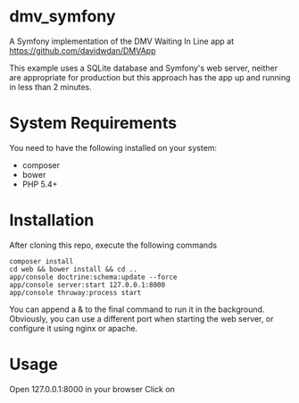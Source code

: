 dmv_symfony
===========

A Symfony implementation of the DMV Waiting In Line app at https://github.com/davidwdan/DMVApp

This example uses a SQLite database and Symfony's web server, neither are appropriate for production but this approach
has the app up and running in less than 2 minutes.

System Requirements
===================

You need to have the following installed on your system:

* composer
* bower
* PHP 5.4+

Installation
============

After cloning this repo, execute the following commands

    composer install
    cd web && bower install && cd ..
    app/console doctrine:schema:update --force
    app/console server:start 127.0.0.1:8000
    app/console thruway:process start
    
You can append a & to the final command to run it in the background.  Obviously, you can use a different port when 
starting the web server, or configure it using nginx or apache.


Usage
=====

Open 127.0.0.1:8000 in your browser
Click on 


    
    
